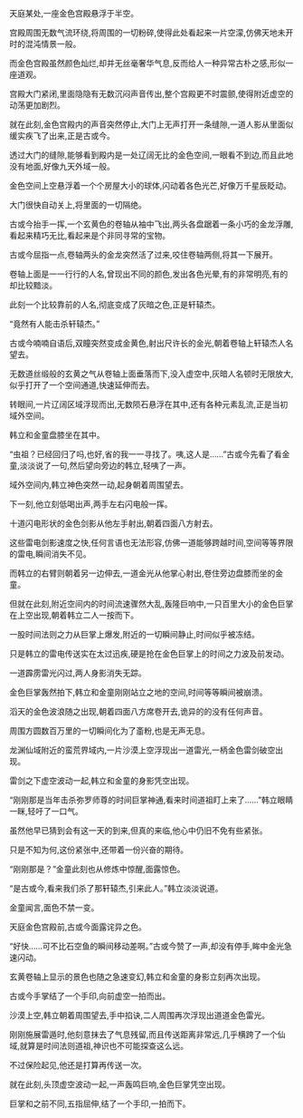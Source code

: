 
天庭某处,一座金色宫殿悬浮于半空。

宫殿周围无数气流环绕,将周围的一切粉碎,使得此处看起来一片空濛,仿佛天地未开时的混沌情景一般。

而金色宫殿虽然颜色灿烂,却并无丝毫奢华气息,反而给人一种异常古朴之感,形似一座道观。

宫殿大门紧闭,里面隐隐有无数沉闷声音传出,整个宫殿更不时震颤,使得附近虚空的动荡更加剧烈。

就在此刻,金色宫殿内的声音突然停止,大门上无声打开一条缝隙,一道人影从里面似缓实疾飞了出来,正是古或今。

透过大门的缝隙,能够看到殿内是一处辽阔无比的金色空间,一眼看不到边,而且此地没有地面,好像九天外域一般。

金色空间上空悬浮着一个个房屋大小的球体,闪动着各色光芒,好像万千星辰眨动。

大门很快自动关上,将里面的一切隔绝。

古或今抬手一挥,一个玄黄色的卷轴从袖中飞出,两头各盘踞着一条小巧的金龙浮雕,看起来精巧无比,看起来是个非同寻常的宝物。

古或今屈指一点,卷轴两头的金龙突然活了过来,咬住卷轴两侧,将其一下展开。

卷轴上面是一一行行的人名,曾现出不同的颜色,发出各色光晕,有的非常明亮,有的却比较黯淡。

此刻一个比较靠前的人名,彻底变成了灰暗之色,正是轩辕杰。

“竟然有人能击杀轩辕杰。”

古或今喃喃自语后,双瞳突然变成金黄色,射出尺许长的金光,朝着卷轴上轩辕杰人名望去。

无数道丝缎般的玄黄之气从卷轴上面垂落而下,没入虚空中,灰暗人名顿时无限放大,似乎打开了一个空间通道,快速延伸而去。

转眼间,一片辽阔区域浮现而出,无数陨石悬浮在其中,还有各种元素乱流,正是当初域外空间。

韩立和金童盘膝坐在其中。

“虫祖？已经回归了吗,也好,省的我一一寻找了。咦,这人是……”古或今先看了看金童,淡淡说了一句,然后望向旁边的韩立,轻咦了一声。

域外空间内,韩立神色突然一动,起身朝着周围望去。

下一刻,他立刻低喝出声,两手左右闪电般一挥。

十道闪电形状的金色剑影从他左手射出,朝着四面八方射去。

这些雷电剑影速度之快,任何言语也无法形容,仿佛一道能够跨越时间,空间等等界限的雷电,瞬间消失不见。

而韩立的右臂则朝着另一边伸去,一道金光从他掌心射出,卷住旁边盘膝而坐的金童。

但就在此刻,附近空间内的时间流速骤然大乱,轰隆巨响中,一只百里大小的金色巨掌在上空出现,朝着韩立二人一按而下。

一股时间法则之力从巨掌上爆发,附近的一切瞬间静止,时间似乎被冻结。

只是韩立的雷电传送实在太过迅疾,硬是抢在金色巨掌上的时间之力波及前发动。

一道霹雳雷光闪过,两人身影消失无踪。

金色巨掌轰然拍下,韩立和金童刚刚站立之地的空间,时间等等瞬间被崩溃。

滔天的金色波浪随之出现,朝着四面八方席卷开去,诡异的的没有任何声音。

周围方圆数百万里的一切瞬间化为了齑粉,也是无声无息。

龙渊仙域附近的蛮荒界域内,一片沙漠上空浮现出一道雷光,一柄金色雷剑破空出现。

雷剑之下虚空波动一起,韩立和金童的身影凭空出现。

“刚刚那是当年击杀弥罗师尊的时间巨掌神通,看来时间道祖盯上来了……”韩立眼睛一眯,轻吁了一口气。

虽然他早已猜到会有这一天的到来,但真的来临,他心中仍旧不免有些紧张。

只是不知为何,这份紧张中,还带着一份兴奋的期待。

“刚刚那是？”金童此刻也从修炼中惊醒,面露惊色。

“是古或今,看来我们杀了那轩辕杰,引来此人。”韩立淡淡说道。

金童闻言,面色不禁一变。

天庭金色宫殿前,古或今面露诧异之色。

“好快……可不比石空鱼的瞬间移动差啊。”古或今赞了一声,却没有停手,眸中金光急速闪动。

玄黄卷轴上显示的景色也随之急速变幻,韩立和金童的身影立刻再次出现。

古或今手掌结了一个手印,向前虚空一拍而出。

沙漠上空,韩立朝着周围望去,手中掐诀,二人周围再次浮现出道道金色雷光。

刚刚施展雷遁时,他刻意抹去了气息残留,而且传送距离非常远,几乎横跨了一个仙域,就算是时间法则道祖,神识也不可能探查这么远。

不过保险起见,他还是打算再传送一次。

就在此刻,头顶虚空波动一起,一声轰鸣巨响,金色巨掌凭空出现。

巨掌和之前不同,五指屈伸,结了一个手印,一拍而下。